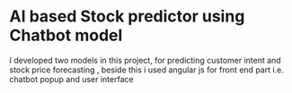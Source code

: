 # AI based Stock predictor using Chatbot model
I developed two models in this project, for predicting customer intent and stock price forecasting , beside this i used angular js for front end part i.e. chatbot popup and user interface
